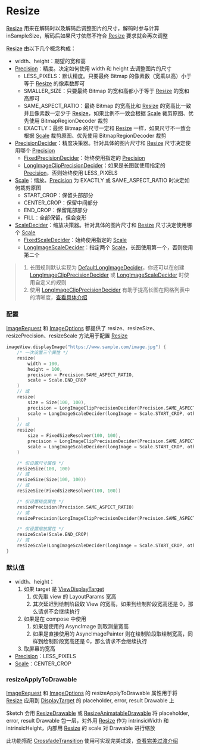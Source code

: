# Resize

[Resize] 用来在解码时以及解码后调整图片的尺寸，解码时参与计算 inSampleSize，解码后如果尺寸依然不符合 [Resize] 要求就会再次调整

[Resize] 由以下几个概念构成：

* width、height：期望的宽和高
* [Precision]：精度。决定如何使用 width 和 height 去调整图片的尺寸
    * LESS_PIXELS：默认精度。只要最终 Bitmap 的像素数（宽乘以高）小于等于 [Resize] 的像素数即可
    * SMALLER_SIZE：只要最终 Bitmap 的宽和高都小于等于 [Resize] 的宽和高即可
    * SAME_ASPECT_RATIO：最终 Bitmap 的宽高比和 [Resize] 的宽高比一致并且像素数一定少于 [Resize]，如果比例不一致会根据 [Scale]
      裁剪原图、优先使用 BitmapRegionDecoder 裁剪
    * EXACTLY：最终 Bitmap 的尺寸一定和 [Resize] 一样，如果尺寸不一致会根据 [Scale] 裁剪原图、优先使用 BitmapRegionDecoder 裁剪
* [PrecisionDecider]：精度决策器。针对具体的图片尺寸和 [Resize] 尺寸决定使用哪个 [Precision]
    * [FixedPrecisionDecider]：始终使用指定的 [Precision]
    * [LongImageClipPrecisionDecider]：如果是长图就使用指定的 [Precision]，否则始终使用 LESS_PIXELS
* [Scale]：缩放。[Precision] 为 EXACTLY 或 SAME_ASPECT_RATIO 时决定如何裁剪原图
    * START_CROP：保留头部部分
    * CENTER_CROP：保留中间部分
    * END_CROP：保留尾部部分
    * FILL：全部保留，但会变形
* [ScaleDecider]：缩放决策器。针对具体的图片尺寸和 [Resize] 尺寸决定使用哪个 [Scale]
    * [FixedScaleDecider]：始终使用指定的 [Scale]
    * [LongImageScaleDecider]：指定两个 [Scale]，长图使用第一个，否则使用第二个

> 1. 长图规则默认实现为 [DefaultLongImageDecider]，你还可以在创建 [LongImageClipPrecisionDecider] 或 [LongImageScaleDecider] 时使用自定义的规则
> 2. 使用 [LongImageClipPrecisionDecider] 有助于提高长图在网格列表中的清晰度，[查看具体介绍][long_image_grid_thumbnails]

### 配置

[ImageRequest] 和 [ImageOptions] 都提供了 resize、resizeSize、resizePrecision、resizeScale 方法用于配置 [Resize]

```kotlin
imageView.displayImage("https://www.sample.com/image.jpg") {
    /* 一次设置三个属性 */
    resize(
        width = 100,
        height = 100,
        precision = Precision.SAME_ASPECT_RATIO,
        scale = Scale.END_CROP
    )
    // 或
    resize(
        size = Size(100, 100),
        precision = LongImageClipPrecisionDecider(Precision.SAME_ASPECT_RATIO),
        scale = LongImageScaleDecider(longImage = Scale.START_CROP, otherImage = Scale.CENTER_CROP)
    )
    // 或
    resize(
        size = FixedSizeResolver(100, 100),
        precision = LongImageClipPrecisionDecider(Precision.SAME_ASPECT_RATIO),
        scale = LongImageScaleDecider(longImage = Scale.START_CROP, otherImage = Scale.CENTER_CROP)
    )

    /* 仅设置尺寸属性 */
    resizeSize(100, 100)
    // 或
    resizeSize(Size(100, 100))
    // 或
    resizeSize(FixedSizeResolver(100, 100))

    /* 仅设置精度属性 */
    resizePrecision(Precision.SAME_ASPECT_RATIO)
    // 或
    resizePrecision(LongImageClipPrecisionDecider(Precision.SAME_ASPECT_RATIO))

    /* 仅设置缩放属性 */
    resizeScale(Scale.END_CROP)
    // 或
    resizeScale(LongImageScaleDecider(longImage = Scale.START_CROP, otherImage = Scale.CENTER_CROP))
}
```

### 默认值

* width、height：
    1. 如果 target 是 [ViewDisplayTarget]
        1. 优先取 view 的 LayoutParams 宽高
        2. 其次延迟到绘制阶段取 View 的宽高，如果到绘制阶段宽高还是 0，那么请求不会继续执行
    2. 如果是在 compose 中使用
        1. 如果是使用的 AsyncImage 则取测量宽高
        2. 如果是直接使用的 AsyncImagePainter 则在绘制阶段取绘制宽高，同样到绘制阶段宽高还是 0，那么请求不会继续执行
    3. 取屏幕的宽高
* [Precision]：LESS_PIXELS
* [Scale]：CENTER_CROP

### resizeApplyToDrawable

[ImageRequest] 和 [ImageOptions] 的 resizeApplyToDrawable 属性用于将 [Resize] 应用到 [DisplayTarget] 的
placeholder, error, result Drawable 上

Sketch 会用 [ResizeDrawable] 或 [ResizeAnimatableDrawable] 将 placeholder, error, result Drawable
包一层，对外用 [Resize] 作为 intrinsicWidth 和 intrinsicHeight，内部用 [Resize] 的 scale 对 Drawable 进行缩放

此功能搭配 [CrossfadeTransition] 使用可实现完美过渡，[查看完美过渡介绍][transition]

[Sketch]: ../../sketch-core/src/main/kotlin/com/github/panpf/sketch/Sketch.kt

[Resize]: ../../sketch-core/src/main/kotlin/com/github/panpf/sketch/resize/Resize.kt

[Scale]: ../../sketch-core/src/main/kotlin/com/github/panpf/sketch/resize/Scale.kt

[ScaleDecider]: ../../sketch-core/src/main/kotlin/com/github/panpf/sketch/resize/ScaleDecider.kt

[FixedScaleDecider]: ../../sketch-core/src/main/kotlin/com/github/panpf/sketch/resize/ScaleDecider.kt

[LongImageScaleDecider]: ../../sketch-core/src/main/kotlin/com/github/panpf/sketch/resize/ScaleDecider.kt

[FixedPrecisionDecider]: ../../sketch-core/src/main/kotlin/com/github/panpf/sketch/resize/PrecisionDecider.kt

[LongImageClipPrecisionDecider]: ../../sketch-core/src/main/kotlin/com/github/panpf/sketch/resize/PrecisionDecider.kt

[PrecisionDecider]: ../../sketch-core/src/main/kotlin/com/github/panpf/sketch/resize/PrecisionDecider.kt

[Precision]: ../../sketch-core/src/main/kotlin/com/github/panpf/sketch/resize/Precision.kt

[ViewDisplayTarget]: ../../sketch-core/src/main/kotlin/com/github/panpf/sketch/target/ViewDisplayTarget.kt

[ImageRequest]: ../../sketch-core/src/main/kotlin/com/github/panpf/sketch/request/ImageRequest.kt

[ImageOptions]: ../../sketch-core/src/main/kotlin/com/github/panpf/sketch/request/ImageOptions.kt

[CrossfadeTransition]: ../../sketch-core/src/main/kotlin/com/github/panpf/sketch/transition/CrossfadeTransition.kt

[DisplayTarget]: ../../sketch-core/src/main/kotlin/com/github/panpf/sketch/target/DisplayTarget.kt

[ResizeDrawable]: ../../sketch-core/src/main/kotlin/com/github/panpf/sketch/drawable/internal/ResizeDrawable.kt

[ResizeAnimatableDrawable]: ../../sketch-core/src/main/kotlin/com/github/panpf/sketch/drawable/internal/ResizeDrawable.kt

[DefaultLongImageDecider]: ../../sketch-core/src/main/kotlin/com/github/panpf/sketch/resize/LongImageDecider.kt

[long_image_grid_thumbnails]: long_image_grid_thumbnails.md

[transition]: transition.md